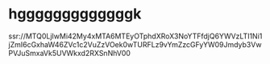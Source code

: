 # hgggggggggggggk
ssr://MTQ0LjIwMi42My4xMTA6MTEyOTphdXRoX3NoYTFfdjQ6YWVzLTI1Ni1jZmI6cGxhaW46ZVc1c2VuZzVOek0wTURFLz9vYmZzcGFyYW09Jmdyb3VwPVJuSmxaVk5UVWkxd2RXSnNhV00
